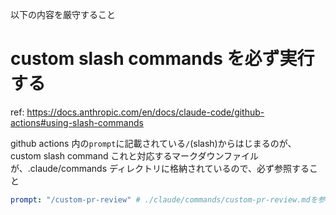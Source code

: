 以下の内容を厳守すること

# custom slash commands を必ず実行する

ref: https://docs.anthropic.com/en/docs/claude-code/github-actions#using-slash-commands

github actions 内の`prompt`に記載されている`/`(slash)からはじまるのが、custom slash command
これと対応するマークダウンファイルが、.claude/commands ディレクトリに格納されているので、必ず参照すること

```yaml
prompt: "/custom-pr-review" # ./claude/commands/custom-pr-review.mdを参照する
```
